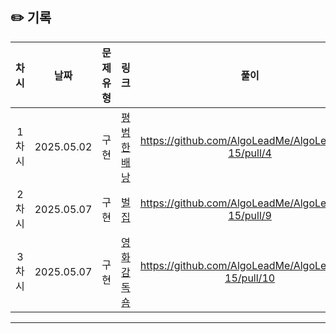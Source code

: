 ## ✏️ 기록   
 
 | 차시 |    날짜    | 문제유형 | 링크 | 풀이 |
 |:----:|:---------:|:----:|:-----:|:----:|
 | 1차시 | 2025.05.02 |  구현  | [평범한 배낭](https://www.acmicpc.net/problem/12865)|https://github.com/AlgoLeadMe/AlgoLeadMe-15/pull/4|
 | 2차시 | 2025.05.07 |  구현  | [벌집](https://www.acmicpc.net/problem/2292)|https://github.com/AlgoLeadMe/AlgoLeadMe-15/pull/9|
 | 3차시 | 2025.05.07 |  구현  | [영화감독 숌](https://www.acmicpc.net/problem/1436)|https://github.com/AlgoLeadMe/AlgoLeadMe-15/pull/10|
 ---
